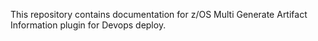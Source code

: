 This repository contains documentation for z/OS Multi Generate Artifact Information plugin for Devops deploy.
